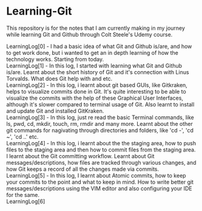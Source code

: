 # Learning-Git
This repository is for the notes that I am currently making in my journey while learning Git and Github through Colt Steele's Udemy course. <br/>

LearningLog[0] - I had a basic idea of what Git and Github is/are, and how to get work done, but i wanted to get an in depth learning of how the technology works. Starting from today.<br/>
LearningLog[1] - In this log, I started with learning what Git and Github is/are. Learnt about the short history of Git and it's connection with Linus Torvalds. What does Git help with and etc.<br/>
LearningLog[2] - In this log, i learnt about git based GUIs, like Gitkraken, helps to visualize commits done in Git. It's quite interesting to be able to visualize the commits with the help of these Graphical User Interfaces, although it's slower compared to terminal usage of Git. Also learnt to install and update Git and installed GitKraken.<br/>
LearningLog[3] - In this log, just re read the basic Terminal commands, like ls, pwd, cd, mkdir, touch, rm, rmdir and many more. Learnt about the other git commands for nagivating through directories and folders, like 'cd -', 'cd ~', 'cd ..' etc.<br/>
LearningLog[4] - In this log, i learnt about the the staging area, how to push files to the staging area and then how to commit files from the staging area. I learnt about the Git committing workflow. Learnt about Git messages/descriptions, how files are tracked through various changes, and how Git keeps a record of all the changes made via commits.<br/>
LearningLog[5] - In this log, I learnt about Atomic commits, how to keep your commits to the point and what to keep in mind.
How to write better git messages/descriptions using the VIM editor and also configuring your IDE for the same.<br/>
LearningLog[6]

